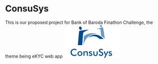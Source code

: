 # ConsuSys
This is our proposed project for Bank of Baroda Finathon Challenge, the theme being eKYC web app
![Alt text](https://github.com/RohanGoyal2014/ConsuSys/blob/master/image%20assets/consusyslogo.png)
